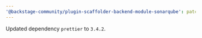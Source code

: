 ```yaml
---
'@backstage-community/plugin-scaffolder-backend-module-sonarqube': patch
---
```


Updated dependency `prettier` to `3.4.2`.
